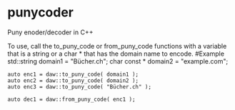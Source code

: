 # punycoder
Puny enoder/decoder in C++

To use, call the to_puny_code or from_puny_code functions with a variable that is a string or a char * that has the domain name to encode.
#Example
    std::string domain1 = "Bücher.ch";
    char const * domain2 = "example.com";
    
    auto enc1 = daw::to_puny_code( domain1 );
    auto enc2 = daw::to_puny_code( domain2 );
    auto enc3 = daw::to_puny_code( "Bücher.ch" );
    
    auto dec1 = daw::from_puny_code( enc1 );
    

